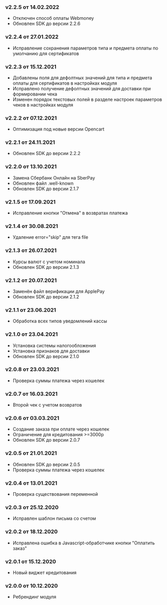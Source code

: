 ### v2.2.5 от 14.02.2022
* Отключен способ оплаты Webmoney
* Обновлен SDK до версии 2.2.6

### v2.2.4 от 27.01.2022
* Исправление сохранения параметров типа и предмета оплаты по умолчанию для сертификатов

### v2.2.3 от 15.12.2021
* Добавлены поля для дефолтных значений для типа и предмета оплаты для сертификатов в настройках модуля
* Исправлено получение дефолтных значений для доставки при формировании чека
* Изменен порядок текстовых полей в разделе настроек параметров чеков в настройках модуля

### v2.2.2 от 07.12.2021
* Оптимизация под новые версии Opencart

### v2.2.1 от 24.11.2021
* Обновлен SDK до версии 2.2.2

### v2.2.0 от 13.10.2021
* Замена Сбербанк Онлайн на SberPay
* Обновлен файл .well-known
* Обновлен SDK до версии 2.1.7

### v2.1.5 от 17.09.2021
* Исправление кнопки "Отмена" в возвратах платежа

### v2.1.4 от 30.08.2021
* Удаление error="skip" для тега file

### v2.1.3 от 26.07.2021
* Курсы валют с учетом номинала
* Обновлен SDK до версии 2.1.3

### v2.1.2 от 20.07.2021
* Заменён файл верификации для ApplePay
* Обновлен SDK до версии 2.1.2

### v2.1.1 от 23.06.2021
* Обработка всех типов уведомлений кассы

### v2.1.0 от 23.04.2021
* Установка системы налогообложения
* Установка признаков для доставки
* Обновлен SDK до версии 2.1.0

### v2.0.8 от 23.03.2021
* Проверка суммы платежа через кошелек

### v2.0.7 от 16.03.2021
* Второй чек с учетом возвратов

### v2.0.6 от 03.03.2021
* Создание заказа при оплате через кошелек
* Ограничение для кредитования >=3000р
* Обновлен SDK до версии 2.0.7

### v2.0.5 от 21.01.2021
* Обновлен SDK до версии 2.0.5
* Проверка суммы платежа через кошелек

### v2.0.4 от 13.01.2021
* Проверка существования переменной

### v2.0.3 от 25.12.2020
* Исправлен шаблон письма со счетом

### v2.0.2 от 18.12.2020
* Исправлена ошибка в Javascript-обработчике кнопки "Оплатить заказ"

### v2.0.1 от 15.12.2020
* Новый виджет кредитования

### v2.0.0 от 10.12.2020
* Ребрендинг модуля
